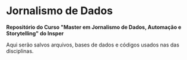 # Jornalismo de Dados

**Repositório do Curso "Master em Jornalismo de Dados, Automação e Storytelling" do Insper**

Aqui serão salvos arquivos, bases de dados e códigos usados nas das disciplinas.
